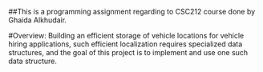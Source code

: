  ##This is a programming assignment regarding to CSC212 course done by Ghaida Alkhudair.

 #Overview:
 Building an efficient storage of vehicle locations for vehicle hiring applications, such efficient localization requires specialized data structures, and the goal  of this project is to implement and use one such data structure.
